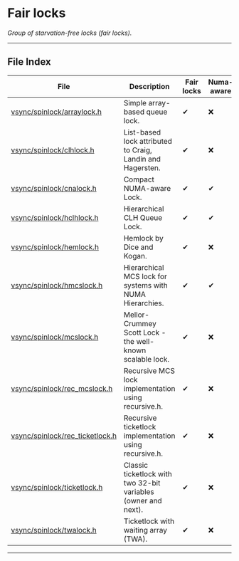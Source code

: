 #  Fair locks
_Group of starvation-free locks (fair locks)._ 

---
## File Index


| File|Description|Fair locks|Numa-aware|Reentrant|
| --- | --- | --- | --- | --- |
| [vsync/spinlock/arraylock.h](arraylock.h.md)|Simple array-based queue lock. | &#x2714; | &#x274C; | &#x274C; |
| [vsync/spinlock/clhlock.h](clhlock.h.md)|List-based lock attributed to Craig, Landin and Hagersten. | &#x2714; | &#x274C; | &#x274C; |
| [vsync/spinlock/cnalock.h](cnalock.h.md)|Compact NUMA-aware Lock. | &#x2714; | &#x2714; | &#x274C; |
| [vsync/spinlock/hclhlock.h](hclhlock.h.md)|Hierarchical CLH Queue Lock. | &#x2714; | &#x2714; | &#x274C; |
| [vsync/spinlock/hemlock.h](hemlock.h.md)|Hemlock by Dice and Kogan. | &#x2714; | &#x274C; | &#x274C; |
| [vsync/spinlock/hmcslock.h](hmcslock.h.md)|Hierarchical MCS lock for systems with NUMA Hierarchies. | &#x2714; | &#x2714; | &#x274C; |
| [vsync/spinlock/mcslock.h](mcslock.h.md)|Mellor-Crummey Scott Lock - the well-known scalable lock. | &#x2714; | &#x274C; | &#x274C; |
| [vsync/spinlock/rec_mcslock.h](rec_mcslock.h.md)|Recursive MCS lock implementation using recursive.h. | &#x2714; | &#x274C; | &#x274C; |
| [vsync/spinlock/rec_ticketlock.h](rec_ticketlock.h.md)|Recursive ticketlock implementation using recursive.h. | &#x2714; | &#x274C; | &#x2714; |
| [vsync/spinlock/ticketlock.h](ticketlock.h.md)|Classic ticketlock with two 32-bit variables (owner and next). | &#x2714; | &#x274C; | &#x274C; |
| [vsync/spinlock/twalock.h](twalock.h.md)|Ticketlock with waiting array (TWA). | &#x2714; | &#x274C; | &#x274C; |


---
